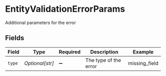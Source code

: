 # EntityValidationErrorParams

Additional parameters for the error


## Fields

| Field                 | Type                  | Required              | Description           | Example               |
| --------------------- | --------------------- | --------------------- | --------------------- | --------------------- |
| `type`                | *Optional[str]*       | :heavy_minus_sign:    | The type of the error | missing_field         |